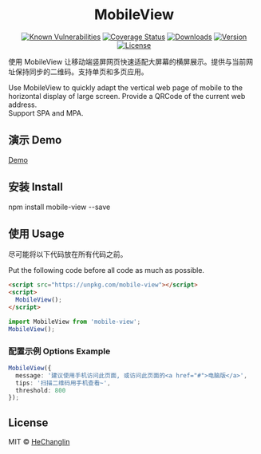 <p>
  <h1 align="center">MobileView</h1>
</p>

<p align="center">
  <a href="https://snyk.io/test/github/hcl2020/mobile-view?targetFile=package.json"><img src="https://snyk.io/test/github/hcl2020/mobile-view/badge.svg?targetFile=package.json" alt="Known Vulnerabilities" data-canonical-src="https://snyk.io/test/github/hcl2020/mobile-view?targetFile=package.json" style="max-width:100%;"></a>
  <a href="https://codecov.io/gh/hcl2020/mobile-view"><img src="https://codecov.io/gh/hcl2020/mobile-view/branch/master/graph/badge.svg" alt="Coverage Status"></a>
  <a href="https://npmcharts.com/compare/mobile-view?minimal=true"><img src="https://img.shields.io/npm/dm/mobile-view.svg" alt="Downloads"></a>
  <a href="https://www.npmjs.com/package/mobile-view"><img src="https://img.shields.io/npm/v/mobile-view.svg" alt="Version"></a>
  <a href="https://www.npmjs.com/package/mobile-view"><img src="https://img.shields.io/npm/l/mobile-view.svg" alt="License"></a>
</p>

使用 MobileView 让移动端竖屏网页快速适配大屏幕的横屏展示。提供与当前网址保持同步的二维码。支持单页和多页应用。

Use MobileView to quickly adapt the vertical web page of mobile to the horizontal display of large screen. Provide a QRCode of the current web address.  
Support SPA and MPA.

## 演示 Demo

<a href="https://unpkg.com/mobile-view/example/index.html">Demo</a>

## 安装 Install

npm install mobile-view --save

## 使用 Usage

尽可能将以下代码放在所有代码之前。

Put the following code before all code as much as possible.

```html
<script src="https://unpkg.com/mobile-view"></script>
<script>
  MobileView();
</script>
```

```typescript
import MobileView from 'mobile-view';
MobileView();
```

### 配置示例 Options Example

```typescript
MobileView({
  message: '建议使用手机访问此页面, 或访问此页面的<a href="#">电脑版</a>',
  tips: '扫描二维码用手机查看~',
  threshold: 800
});
```

## License

MIT © [HeChanglin](https://github.com/hcl2020)
